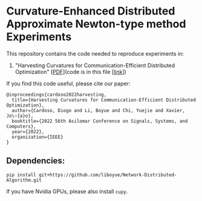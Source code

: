 # Curvature-Enhanced Distributed Approximate Newton-type method Experiments

This repository contains the code needed to reproduce experiments in:

1. "Harvesting Curvatures for Communication-Efficient Distributed Optimization" [[PDF](https://users.ece.cmu.edu/~yuejiec/papers/CEDANE_asilomar2022.pdf)](code is in this file [[link](https://github.com/diogo-mcardoso/Network-Distributed-Algorithm/blob/master/nda/optimizers/server_client/CEDANE.py)])


If you find this code useful, please cite our paper:

```
@inproceedings{cardoso2022harvesting,
  title={Harvesting Curvatures for Communication-Efficient Distributed Optimization},
  author={Cardoso, Diogo and Li, Boyue and Chi, Yuejie and Xavier, Jo\~{a}o},
  booktitle={2022 56th Asilomar Conference on Signals, Systems, and Computers},
  year={2022},
  organization={IEEE}
}
```

## Dependencies:


`pip install git+https://github.com/liboyue/Network-Distributed-Algorithm.git`



If you have Nvidia GPUs, please also install `cupy`.
